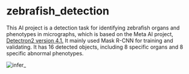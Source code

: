 # zebrafish_detection
This AI project is a detection task for identifying zebrafish organs and phenotypes in micrographs, which is based on the Meta AI project, [Detectron2 version 4.1.](https://github.com/facebookresearch/detectron2) It mainly used Mask R-CNN for training and validating. It has 16 detected objects, including 8 specific organs and 8 specific abnormal phenotypes. 

![infer_](https://user-images.githubusercontent.com/57084033/177120642-c2a074d5-0c78-4a35-99f8-85f1ae02a80c.gif)
